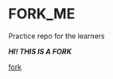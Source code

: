 # FORK_ME
Practice repo for the learners

***HI! THIS IS A FORK***

[fork](https://www.libertytabletop.com/wp-content/uploads/2019/04/Indusrtial-America_Square-Dinner-Fork.jpg)

